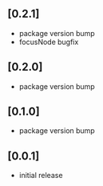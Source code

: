 ## [0.2.1]
* package version bump
* focusNode bugfix

## [0.2.0]
* package version bump

## [0.1.0]
* package version bump

## [0.0.1]
* initial release
